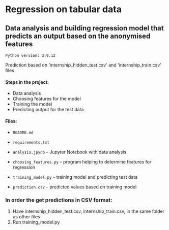 # Regression on tabular data
## Data analysis and building regression model that predicts an output based on the anonymised features
```
Python version: 3.9.12
```

Prediction based on 'internship_hidden_test.csv' and 'internship_train.csv' files

#### Steps in the project:
- Data analysis
- Choosing features for the model
- Training the model
- Predicting output for the test data

#### Files:
- `README.md`
- `requirements.txt`
- `analysis.jpynb` – Jupyter Notebook with data analysis
- `choosing_features.py` – program helping to determine features for regression
- `training_model.py` – training model and predicting test data

- `prediction.csv` – predicted values based on training model 


### In order the get predictions in CSV format:

1. Have internship_hidden_test.csv, internship_train.csv, in the same folder as other files
3. Run training_model.py 

